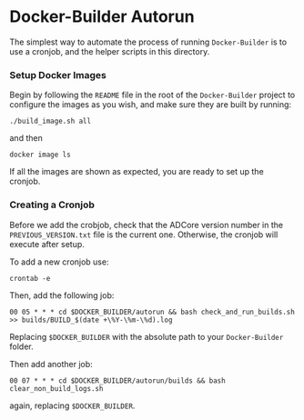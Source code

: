 # Docker-Builder Autorun

The simplest way to automate the process of running `Docker-Builder` is to use a cronjob,
and the helper scripts in this directory.


### Setup Docker Images

Begin by following the `README` file in the root of the `Docker-Builder` project to configure the images 
as you wish, and make sure they are built by running:
```
./build_image.sh all
```
and then
```
docker image ls
```
If all the images are shown as expected, you are ready to set up the cronjob.

### Creating a Cronjob

Before we add the crobjob, check that the ADCore version number in the `PREVIOUS_VERSION.txt` file is the current one. Otherwise, the cronjob will execute after setup.

To add a new cronjob use:
```
crontab -e
```
Then, add the following job:
```
00 05 * * * cd $DOCKER_BUILDER/autorun && bash check_and_run_builds.sh >> builds/BUILD_$(date +\%Y-\%m-\%d).log
```
Replacing `$DOCKER_BUILDER` with the absolute path to your `Docker-Builder` folder.

Then add another job:
```
00 07 * * * cd $DOCKER_BUILDER/autorun/builds && bash clear_non_build_logs.sh
```
again, replacing `$DOCKER_BUILDER`.
